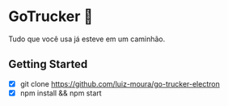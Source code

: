 # GoTrucker 🚛

Tudo que você usa já esteve em um caminhão.

## Getting Started
- [x] git clone https://github.com/luiz-moura/go-trucker-electron
- [x] npm install && npm start